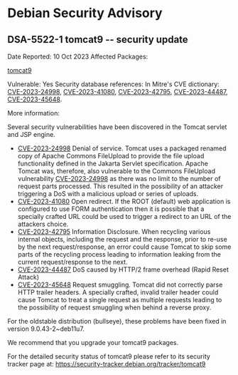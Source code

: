 
Debian Security Advisory
========================


DSA-5522-1 tomcat9 -- security update
-------------------------------------



Date Reported:
10 Oct 2023
Affected Packages:

[tomcat9](https://packages.debian.org/src:tomcat9)

Vulnerable:
Yes
Security database references:
In Mitre's CVE dictionary: [CVE-2023-24998](https://security-tracker.debian.org/tracker/CVE-2023-24998), [CVE-2023-41080](https://security-tracker.debian.org/tracker/CVE-2023-41080), [CVE-2023-42795](https://security-tracker.debian.org/tracker/CVE-2023-42795), [CVE-2023-44487](https://security-tracker.debian.org/tracker/CVE-2023-44487), [CVE-2023-45648](https://security-tracker.debian.org/tracker/CVE-2023-45648).  

More information:

Several security vulnerabilities have been discovered in the Tomcat
servlet and JSP engine.


* [CVE-2023-24998](https://security-tracker.debian.org/tracker/CVE-2023-24998)
Denial of service. Tomcat uses a packaged renamed copy of Apache Commons
 FileUpload to provide the file upload functionality defined in the Jakarta
 Servlet specification. Apache Tomcat was, therefore, also vulnerable to the
 Commons FileUpload vulnerability
 [CVE-2023-24998](https://security-tracker.debian.org/tracker/CVE-2023-24998)
 as there was no limit to the number of request parts processed. This resulted
 in the possibility of an attacker triggering a DoS with a malicious upload
 or series of uploads.
* [CVE-2023-41080](https://security-tracker.debian.org/tracker/CVE-2023-41080)
Open redirect. If the ROOT (default) web application is configured to use
 FORM authentication then it is possible that a specially crafted URL could
 be used to trigger a redirect to an URL of the attackers choice.
* [CVE-2023-42795](https://security-tracker.debian.org/tracker/CVE-2023-42795)
Information Disclosure. When recycling various internal objects, including
 the request and the response, prior to re-use by the next request/response,
 an error could cause Tomcat to skip some parts of the recycling process
 leading to information leaking from the current request/response to the
 next.
* [CVE-2023-44487](https://security-tracker.debian.org/tracker/CVE-2023-44487)
DoS caused by HTTP/2 frame overhead (Rapid Reset Attack)
* [CVE-2023-45648](https://security-tracker.debian.org/tracker/CVE-2023-45648)
Request smuggling. Tomcat did not correctly parse HTTP trailer headers. A
 specially crafted, invalid trailer header could cause Tomcat to treat a
 single request as multiple requests leading to the possibility of request
 smuggling when behind a reverse proxy.


For the oldstable distribution (bullseye), these problems have been fixed
in version 9.0.43-2~deb11u7.


We recommend that you upgrade your tomcat9 packages.


For the detailed security status of tomcat9 please refer to
its security tracker page at:
<https://security-tracker.debian.org/tracker/tomcat9>





